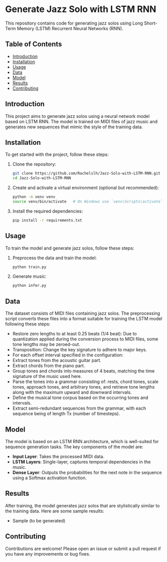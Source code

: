 # Generate Jazz Solo with LSTM RNN

This repository contains code for generating jazz solos using Long Short-Term Memory (LSTM) Recurrent Neural Networks (RNN).

## Table of Contents
- [Introduction](#introduction)
- [Installation](#installation)
- [Usage](#usage)
- [Data](#data)
- [Model](#model)
- [Results](#results)
- [Contributing](#contributing)

## Introduction
This project aims to generate jazz solos using a neural network model based on LSTM RNN. The model is trained on MIDI files of jazz music and generates new sequences that mimic the style of the training data.

## Installation
To get started with the project, follow these steps:

1. Clone the repository:
    ```sh
    git clone https://github.com/Rachelslh/Jazz-Solo-with-LSTM-RNN.git
    cd Jazz-Solo-with-LSTM-RNN
    ```

2. Create and activate a virtual environment (optional but recommended):
    ```sh
    python -m venv venv
    source venv/bin/activate   # On Windows use `venv\Scripts\activate`
    ```

3. Install the required dependencies:
    ```sh
    pip install -r requirements.txt
    ```

## Usage
To train the model and generate jazz solos, follow these steps:

1. Preprocess the data and train the model:
    ```sh
    python train.py
    ```

1. Generate music:
    ```sh
    python infer.py
    ```

## Data
The dataset consists of MIDI files containing jazz solos. The preprocessing script converts these files into a format suitable for training the LSTM model following these steps:
- Restore zero lengths to at least 0.25 beats (1/4 beat): Due to quantization applied during the conversion process to MIDI files, some tone lengths may be zeroed-out.
- Transposition: Change the key signature to adhere to major keys.
- For each offset interval specified in the configuration:
- Extract tones from the acoustic guitar part.
- Extract chords from the piano part.
- Group tones and chords into measures of 4 beats, matching the time signature of the music used here.
- Parse the tones into a grammar consisting of: rests, chord tones, scale tones, approach tones, and arbitrary tones, and retrieve tone lengths along with the maximum upward and downward intervals.
- Define the musical tone corpus based on the occurring tones and intervals.
- Extract semi-redundant sequences from the grammar, with each sequence being of length Tx (number of timesteps).

## Model
The model is based on an LSTM RNN architecture, which is well-suited for sequence generation tasks. The key components of the model are:

- **Input Layer**: Takes the processed MIDI data.
- **LSTM Layers**: Single-layer, captures temporal dependencies in the music.
- **Dense Layer**: Outputs the probabilities for the next note in the sequence using a Softmax activation function.

## Results
After training, the model generates jazz solos that are stylistically similar to the training data. Here are some sample results:

- Sample (to be generated)

## Contributing
Contributions are welcome! Please open an issue or submit a pull request if you have any improvements or bug fixes.
